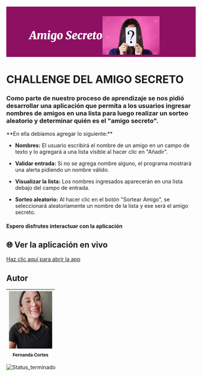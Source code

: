 ![amigosecreto](amigosecreto.png)



# CHALLENGE DEL AMIGO SECRETO

### Como parte de nuestro proceso de aprendizaje se nos pidió desarrollar una aplicación que permita a los usuarios ingresar nombres de amigos en una lista para luego realizar un sorteo aleatorio y determinar quién es el "amigo secreto".

<p>
**En ella debíamos agregar lo siguiente:**
</p>

- **Nombres:** El usuario escribirá el nombre de un amigo en un campo de texto y lo agregará a una lista visible al hacer clic en "Añadir".

- **Validar entrada:** Si no se agrega nombre alguno, el programa mostrará una alerta pidiendo un nombre válido.

- **Visualizar la lista:** Los nombres ingresados aparecerán en una lista debajo del campo de entrada.

- **Sorteo aleatorio:** Al hacer clic en el botón "Sortear Amigo",  se seleccionará aleatoriamente un nombre de la lista y ese será el amigo secreto.


#### Espero disfrutes interactuar con la aplicación
## 🌐 Ver la aplicación en vivo
[Haz clic aquí para abrir la app](https://freenandaanda.github.io/challenge-amigo-secreto/)



## Autor
| [<img src="gitavatar.jpeg" width=115><br><sub>Fernanda Cortes</sub>](https://github.com/FreenandaAnda)|
| :---: |


![Status_terminado](https://img.shields.io/badge/STATUS_TERMINADO-blue)




